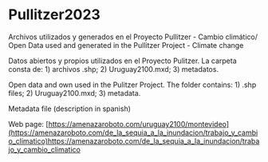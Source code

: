 # Pullitzer2023
Archivos utilizados y generados en el Proyecto Pullitzer - Cambio climático/ Open Data used and generated in the Pullitzer Project - Climate change

Datos abiertos y propios utilizados en el Proyecto Pulitzer. La carpeta consta de: 1) archivos .shp; 2) Uruguay2100.mxd; 3) metadatos.

Open data and own used in the Pulitzer Project. The folder contains: 1) .shp files; 2) Uruguay2100.mxd; 3) metadata.

Metadata file (description in spanish)

Web page: [https://amenazaroboto.com/uruguay2100/montevideo](https://amenazaroboto.com/de_la_sequia_a_la_inundacion/trabajo_y_cambio_climatico)https://amenazaroboto.com/de_la_sequia_a_la_inundacion/trabajo_y_cambio_climatico
